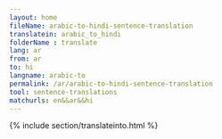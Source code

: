 ```yaml
---
layout: home
fileName: arabic-to-hindi-sentence-translation
translatein: arabic_to_hindi
folderName : translate
lang: ar
from: ar
to: hi
langname: arabic-to
permalink: /ar/arabic-to-hindi-sentence-translation
tool: sentence-translations
matchurls: en&&ar&&hi
---
```

{% include section/translateinto.html %}
